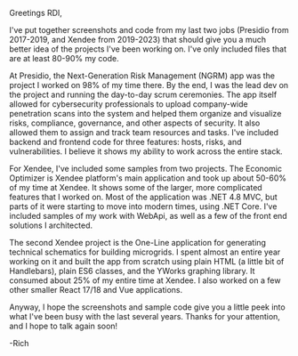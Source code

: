Greetings RDI,

I've put together screenshots and code from my last two jobs (Presidio from 2017-2019, and Xendee from 2019-2023) that should give you a much better idea of the projects I've been working on. I've only included files that are at least 80-90% my code.

At Presidio, the Next-Generation Risk Management (NGRM) app was the project I worked on 98% of my time there. By the end, I was the lead dev on the project and running the day-to-day scrum ceremonies. The app itself allowed for cybersecurity professionals to upload company-wide penetration scans into the system and helped them organize and visualize risks, compliance, governance, and other aspects of security. It also allowed them to assign and track team resources and tasks. I've included backend and frontend code for three features: hosts, risks, and vulnerabilities. I believe it shows my ability to work across the entire stack.

For Xendee, I've included some samples from two projects. The Economic Optimizer is Xendee platform's main application and took up about 50-60% of my time at Xendee. It shows some of the larger, more complicated features that I worked on. Most of the application was .NET 4.8 MVC, but parts of it were starting to move into modern times, using .NET Core. I've included samples of my work with WebApi, as well as a few of the front end solutions I architected.

The second Xendee project is the One-Line application for generating technical schematics for building microgrids. I spent almost an entire year working on it and built the app from scratch using plain HTML (a little bit of Handlebars), plain ES6 classes, and the YWorks graphing library. It consumed about 25% of my entire time at Xendee. I also worked on a few other smaller React 17/18 and Vue applications.

Anyway, I hope the screenshots and sample code give you a little peek into what I've been busy with the last several years. Thanks for your attention, and I hope to talk again soon!

-Rich
